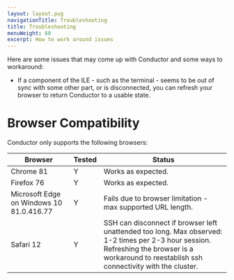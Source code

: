 ```yaml
---
layout: layout.pug
navigationTitle: Troubleshooting
title: Troubleshooting
menuWeight: 60
excerpt: How to work around issues
---
```


Here are some issues that may come up with Conductor and some ways to workaround:

- If a component of the ILE - such as the terminal - seems to be out of sync with some other part, or is disconnected, you can refresh your browser to return Conductor to a usable state.

# Browser Compatibility

Conductor only supports the following browsers:

| Browser | Tested | Status |
|---|---|---|
| Chrome 81 |  Y | Works as expected.  |
| Firefox 76 | Y | Works as expected.  |
|  Microsoft Edge on Windows 10 81.0.416.77 |  Y |  Fails due to browser limitation - max supported URL length. |
| Safari 12 | Y | SSH can disconnect if browser left unattended too long. Max observed: 1-2 times per 2-3 hour session. Refreshing the browser is a workaround to reestablish ssh connectivity with the cluster. |
